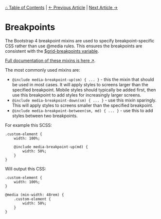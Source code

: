 [⌂ Table of Contents](/docs/README.md) | [← Previous Article](/docs/css/variables.md) | [Next Article →](/docs/css/functions-mixins.md)

# Breakpoints
The Bootstrap 4 breakpoint mixins are used to specify breakpoint-specific CSS rather than use @media rules. This ensures the breakpoints are consistent with the [$grid-breakpoints variable](/themes/propel/css/__base-includes/_variables.scss).

[Full documentation of these mixins is here ↗](https://getbootstrap.com/docs/4.3/layout/overview/#responsive-breakpoints).

The most commonly used mixins are:

* `@include media-breakpoint-up(sm) { ... }` - this the mixin that should be used in most cases. It will apply styles to screens larger than the specified breakpoint. Mobile styles should typically be added first, then use this breakpoint to add styles for increasingly larger screens.
* `@include media-breakpoint-down(sm) { ... }` - use this mixin sparingly. This will apply styles to screens smaller than the specified breakpoint.
* `@include media-breakpoint-between(sm, md) { ... }` - use this to add styles between two breakpoints.

For example this SCSS:
```
.custom-element {
	width: 100%;

	@include media-breakpoint-up(md) {
		width: 50%;
	}
}
```
Will output this CSS:
```
.custom-element {
	width: 100%;
}

@media (min-width: 48rem) {
	.custom-element {
		width: 50%;
	}
}
```